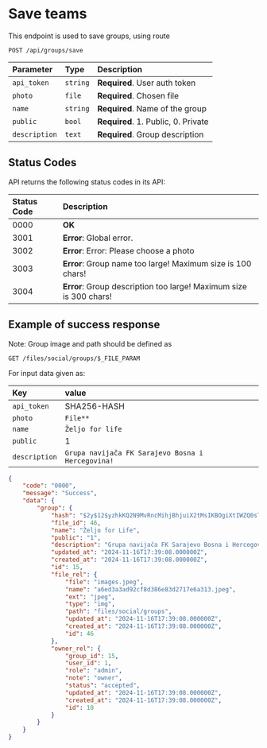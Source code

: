 # Save teams

This endpoint is used to save groups, using route

```http
POST /api/groups/save
```

| Parameter     | Type     | Description                         |
|:--------------|:---------|:------------------------------------|
| `api_token`   | `string` | **Required**. User auth token       |
| `photo`       | `file`   | **Required**. Chosen file           |
| `name`        | `string` | **Required**. Name of the group     |
| `public`      | `bool`   | **Required**. 1. Public, 0. Private |
| `description` | `text`   | **Required**. Group description     |


## Status Codes

API returns the following status codes in its API:

| Status Code | Description                                                        |
|:------------|:-------------------------------------------------------------------|
| 0000        | **OK**                                                             |
| 3001        | **Error**: Global error.                                           |
| 3002        | **Error**: Error: Please choose a photo                            |
| 3003        | **Error**: Group name too large! Maximum size is 100 chars!        |
| 3004        | **Error**: Group description too large! Maximum size is 300 chars! |

## Example of success response

Note: Group image and path should be defined as

```http
GET /files/social/groups/$_FILE_PARAM
```

For input data given as:

| Key           | value                                             |
|:--------------|:--------------------------------------------------|
| `api_token`   | SHA256-HASH                                       |
| `photo`       | `File**`                                          |
| `name`        | `Željo for life`                                  |
| `public`      | 1                                                 |
| `description` | `Grupa navijača FK Sarajevo Bosna i Hercegovina!` |

```json
{
    "code": "0000",
    "message": "Success",
    "data": {
        "group": {
            "hash": "$2y$12$yzhkKQ2N9MvRncMihjBhjuiX2tMsIKBOgiXtIWZQ0sTf2MmYDU1wC",
            "file_id": 46,
            "name": "Željo for Life",
            "public": "1",
            "description": "Grupa navijača FK Sarajevo Bosna i Hercegovina!",
            "updated_at": "2024-11-16T17:39:08.000000Z",
            "created_at": "2024-11-16T17:39:08.000000Z",
            "id": 15,
            "file_rel": {
                "file": "images.jpeg",
                "name": "a6ed3a3ad92cf8d386e83d2717e6a313.jpeg",
                "ext": "jpeg",
                "type": "img",
                "path": "files/social/groups",
                "updated_at": "2024-11-16T17:39:08.000000Z",
                "created_at": "2024-11-16T17:39:08.000000Z",
                "id": 46
            },
            "owner_rel": {
                "group_id": 15,
                "user_id": 1,
                "role": "admin",
                "note": "owner",
                "status": "accepted",
                "updated_at": "2024-11-16T17:39:08.000000Z",
                "created_at": "2024-11-16T17:39:08.000000Z",
                "id": 10
            }
        }
    }
}
```
